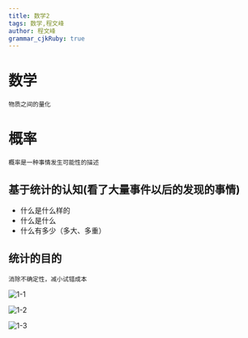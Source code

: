 ```yaml
---
title: 数学2
tags: 数学,程文峰
author: 程文峰
grammar_cjkRuby: true
---
```

# 数学
	物质之间的量化

# 概率
	概率是一种事情发生可能性的描述
	
## 基于统计的认知(看了大量事件以后的发现的事情)

 - 什么是什么样的
 - 什么是什么
 - 什么有多少（多大、多重）

## 统计的目的

	消除不确定性，减小试错成本

![1-1](http://image.abao365.cn/ai/resource/1535559051959.png)

![1-2](http://image.abao365.cn/ai/resource/1535559192020.png)

![1-3](http://image.abao365.cn/ai/resource/1535559332307.png)